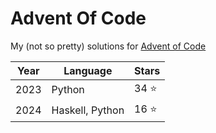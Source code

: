 # Advent Of Code

My (not so pretty) solutions for [Advent of Code](https://adventofcode.com/)

|Year|Language|Stars|
|---|---|---|
|2023|Python|34 ⭐|
|2024|Haskell, Python|16 ⭐|
